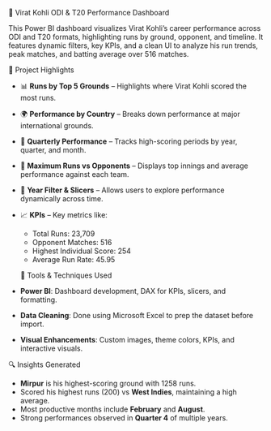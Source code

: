 🏏 Virat Kohli ODI & T20 Performance Dashboard

This Power BI dashboard visualizes Virat Kohli’s career performance across ODI and T20 formats, highlighting runs by ground, opponent, and timeline. It features dynamic filters, key KPIs, and a clean UI to analyze his run trends, peak matches, and batting average over 516 matches.

📌 Project Highlights

- 📊 **Runs by Top 5 Grounds** – Highlights where Virat Kohli scored the most runs.
- 🌍 **Performance by Country** – Breaks down performance at major international grounds.
- 📆 **Quarterly Performance** – Tracks high-scoring periods by year, quarter, and month.
- 🏏 **Maximum Runs vs Opponents** – Displays top innings and average performance against each team.
- 🔁 **Year Filter & Slicers** – Allows users to explore performance dynamically across time.
- 📈 **KPIs** – Key metrics like:

  - Total Runs: 23,709
  - Opponent Matches: 516
  - Highest Individual Score: 254
  - Average Run Rate: 45.95

  🧰 Tools & Techniques Used

- **Power BI**: Dashboard development, DAX for KPIs, slicers, and formatting.
- **Data Cleaning**: Done using Microsoft Excel to prep the dataset before import.
- **Visual Enhancements**: Custom images, theme colors, KPIs, and interactive visuals.

🔍 Insights Generated

- **Mirpur** is his highest-scoring ground with 1258 runs.
- Scored his highest runs (200) vs **West Indies**, maintaining a high average.
- Most productive months include **February** and **August**.
- Strong performances observed in **Quarter 4** of multiple years.

